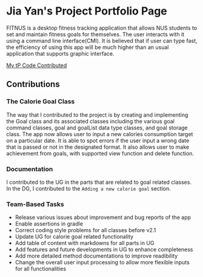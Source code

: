 # Jia Yan's Project Portfolio Page

FITNUS is a desktop fitness tracking application that allows NUS students to set and maintain fitness goals for themselves. The user interacts with it using a command line interface(CMI). It is believed that if user can type fast, the efficiency of using this app will be much higher than an usual application that supports graphic interface.


[My tP Code Contributed](https://nus-cs2113-ay2324s1.github.io/tp-dashboard/?search=&sort=groupTitle&sortWithin=title&timeframe=commit&mergegroup=&groupSelect=groupByRepos&breakdown=true&checkedFileTypes=docs~functional-code~test-code&since=2023-09-22&tabOpen=true&tabType=authorship&tabAuthor=J-Y-Yan&tabRepo=AY2324S1-CS2113-F11-1%2Ftp%5Bmaster%5D&authorshipIsMergeGroup=false&authorshipFileTypes=docs~functional-code&authorshipIsBinaryFileTypeChecked=false&authorshipIsIgnoredFilesChecked=false)

## Contributions

### The Calorie Goal Class
The way that I contributed to the project is by creating and implementing the Goal class and its associated classes including the various goal command classes, goal and goalList data type classes, and goal storage class. The app now allows user to input a new calories consumption target on a particular date. It is able to spot errors if the user input a wrong date that is passed or not in the designated format. It also allows user to make achievement from goals, with supported view function and delete function.

### Documentation
I contributed to the UG in the parts that are related to goal related classes. In the DG, I contributed to the `Adding a new calorie goal` section.

### Team-Based Tasks
* Release various issues about improvement and bug reports of the app
* Enable assertions in gradle
* Correct coding style problems for all classes before v2.1 
* Update UG for calorie goal related functionality
* Add table of content with markdowns for all parts in UG
* Add features and future developments in UG to enhance completeness
* Add more detailed method documentations to improve readibility
* Change the overall user input processing to allow more flexible inputs for all functionalities
